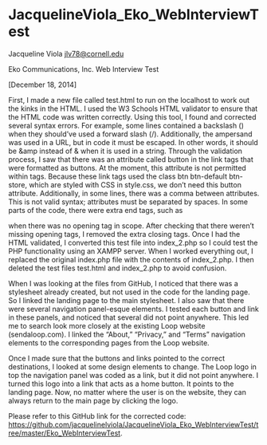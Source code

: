 JacquelineViola_Eko_WebInterviewTest
====================================
Jacqueline Viola
jlv78@cornell.edu

Eko Communications, Inc.
Web Interview Test

[December 18, 2014]

First, I made a new file called test.html to run on the localhost to work out the kinks in the HTML. I used the W3 Schools HTML validator to ensure that the HTML code was written correctly. Using this tool, I found and corrected several syntax errors. For example, some lines contained a backslash (\) when they should’ve used a forward slash (/). Additionally, the ampersand was used in a URL, but in code it must be escaped. In other words, it should be &amp instead of & when it is used in a string. Through the validation process, I saw that there was an attribute called button in the link tags that were formatted as buttons. At the moment, this attribute is not permitted within <a> tags. Because these link tags used the class btn btn-default btn-store, which are styled with CSS in style.css, we don’t need this button attribute. Additionally, in some lines, there was a comma between attributes. This is not valid syntax; attributes must be separated by spaces. In some parts of the code, there were extra end tags, such as </p> when there was no opening tag in scope. After checking that there weren’t missing opening tags, I removed the extra closing tags. Once I had the HTML validated, I converted this test file into index_2.php so I could test the PHP functionality using an XAMPP server. When I worked everything out, I replaced the original index.php file with the contents of index_2.php. I then deleted the test files test.html and index_2.php to avoid confusion.

When I was looking at the files from GitHub, I noticed that there was a stylesheet already created, but not used in the code for the landing page. So I linked the landing page to the main stylesheet. I also saw that there were several navigation panel-esque elements. I tested each button and link in these panels, and noticed that several did not point anywhere. This led me to search look more closely at the existing Loop website (sendaloop.com). I linked the “About,” “Privacy,” and “Terms” navigation elements to the corresponding pages from the Loop website.

Once I made sure that the buttons and links pointed to the correct destinations, I looked at some design elements to change. The Loop logo in top the navigation panel was coded as a link, but it did not point anywhere. I turned this logo into a link that acts as a home button. It points to the landing page. Now, no matter where the user is on the website, they can always return to the main page by clicking the logo.

Please refer to this GitHub link for the corrected code: https://github.com/jacquelinelviola/JacquelineViola_Eko_WebInterviewTest/tree/master/Eko_WebInterviewTest.
